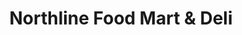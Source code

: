 ---
title: "Northline Food Mart & Deli"
url: /houston/northline-food-mart-and-deli/
shop: convenience
---